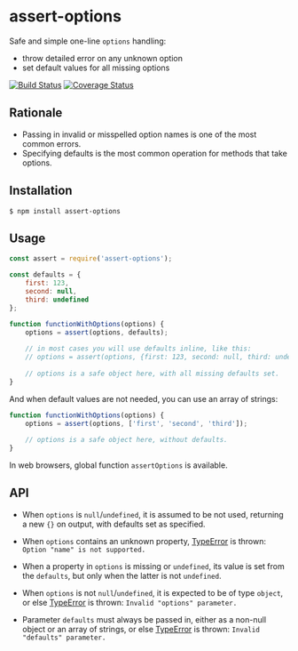 # assert-options

Safe and simple one-line `options` handling:

* throw detailed error on any unknown option
* set default values for all missing options  

[![Build Status](https://travis-ci.org/vitaly-t/assert-options.svg?branch=master)](https://travis-ci.org/vitaly-t/assert-options)
[![Coverage Status](https://coveralls.io/repos/vitaly-t/assert-options/badge.svg?branch=master)](https://coveralls.io/r/vitaly-t/assert-options?branch=master)

## Rationale

* Passing in invalid or misspelled option names is one of the most common errors.
* Specifying defaults is the most common operation for methods that take options.  

## Installation

```
$ npm install assert-options
```

## Usage

```js
const assert = require('assert-options');

const defaults = {
    first: 123,
    second: null,
    third: undefined
};

function functionWithOptions(options) {
    options = assert(options, defaults);
    
    // in most cases you will use defaults inline, like this:
    // options = assert(options, {first: 123, second: null, third: undefined});
    
    // options is a safe object here, with all missing defaults set.
}
```

And when default values are not needed, you can use an array of strings:

```js
function functionWithOptions(options) {
    options = assert(options, ['first', 'second', 'third']);
    
    // options is a safe object here, without defaults.
}
```

In web browsers, global function `assertOptions` is available.

## API

* When `options` is `null`/`undefined`, it is assumed to be not used, returning a new `{}` on output,
with defaults set as specified.

* When `options` contains an unknown property, [TypeError] is thrown: `Option "name" is not supported.`

* When a property in `options` is missing or `undefined`, its value is set from the `defaults`,
but only when the latter is not `undefined`.

* When `options` is not `null`/`undefined`, it is expected to be of type `object`, or else [TypeError]
is thrown: `Invalid "options" parameter.`

* Parameter `defaults` must always be passed in, either as a non-null object or an array of strings,
or else [TypeError] is thrown: `Invalid "defaults" parameter.`

[TypeError]:https://developer.mozilla.org/en-US/docs/Web/JavaScript/Reference/Global_Objects/TypeError
